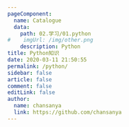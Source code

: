 ```yaml
---
pageComponent:
  name: Catalogue
  data:
    path: 02.学习/01.python
#    imgUrl: /img/other.png
    description: Python
title: Python知识
date: 2020-03-11 21:50:55
permalink: /python/
sidebar: false
article: false
comment: false
editLink: false
author:
  name: chansanya
  link: https://github.com/chansanya
---
```

